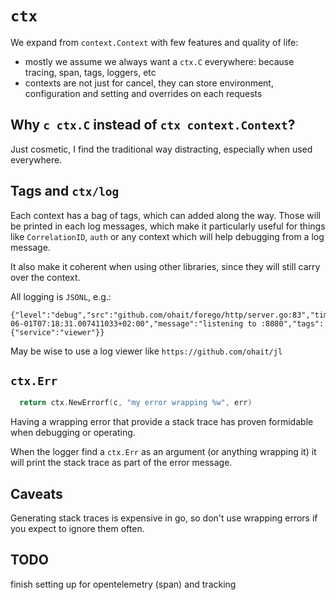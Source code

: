 # `ctx`

We expand from `context.Context` with few features and quality of life:
* mostly we assume we always want a `ctx.C` everywhere: because tracing, span, tags, loggers, etc
* contexts are not just for cancel, they can store environment, configuration and setting and overrides on each requests

## Why `c ctx.C` instead of `ctx context.Context`?

Just cosmetic, I find the traditional way distracting, especially when used everywhere.


## Tags and `ctx/log`

Each context has a bag of tags, which can added along the way. Those will be printed in each log messages, which make it particularly useful for
things like `CorrelationID`, `auth` or any context which will help debugging from a log message.

It also make it coherent when using other libraries, since they will still carry over the context.

All logging is `JSONL`, e.g.:

```
{"level":"debug","src":"github.com/ohait/forego/http/server.go:83","time":"2023-06-01T07:18:31.007411033+02:00","message":"listening to :8080","tags":{"service":"viewer"}}
```

May be wise to use a log viewer like `https://github.com/ohait/jl`   


## `ctx.Err`

```go
  return ctx.NewErrorf(c, "my error wrapping %w", err)
```

Having a wrapping error that provide a stack trace has proven formidable when debugging or operating.

When the logger find a `ctx.Err` as an argument (or anything wrapping it) it will print the stack trace as part of the error message.


## Caveats

Generating stack traces is expensive in go, so don't use wrapping errors if you expect to ignore them often.

## TODO

finish setting up for opentelemetry (span) and tracking
